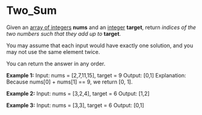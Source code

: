 # Two_Sum

Given an <ins>array of integers</ins> **nums** and an <ins>integer</ins> **target**, return *indices of the two numbers such that they add up to* **target**.

You may assume that each input would have exactly one solution, and you may not use the same element twice.

You can return the answer in any order.


**Example 1:**
Input: nums = [2,7,11,15], target = 9
Output: [0,1]
Explanation: Because nums[0] + nums[1] == 9, we return [0, 1].

**Example 2:**
Input: nums = [3,2,4], target = 6
Output: [1,2]

**Example 3:**
Input: nums = [3,3], target = 6
Output: [0,1]
